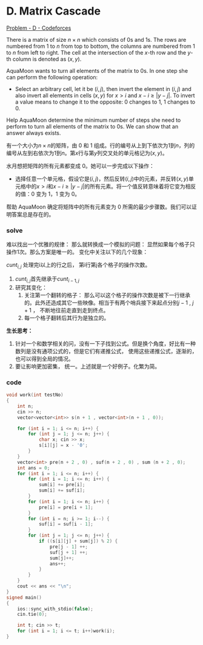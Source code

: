 # D. Matrix Cascade

[Problem - D - Codeforces](https://codeforces.com/contest/1864/problem/D)

There is a matrix of size $n \times n$ which consists of 0s and 1s. The rows are numbered from $1$ to $n$ from top to bottom, the columns are numbered from $1$ to $n$ from left to right. The cell at the intersection of the $x$\-th row and the $y$\-th column is denoted as $(x, y)$.

AquaMoon wants to turn all elements of the matrix to 0s. In one step she can perform the following operation:

-   Select an arbitrary cell, let it be $(i, j)$, then invert the element in $(i, j)$ and also invert all elements in cells $(x, y)$ for $x \gt i$ and $x - i \ge \left|y - j\right|$. To invert a value means to change it to the opposite: 0 changes to 1, 1 changes to 0.

Help AquaMoon determine the minimum number of steps she need to perform to turn all elements of the matrix to 0s. We can show that an answer always exists.

有一个大小为$n \times n$的矩阵，由 0 和 1 组成。行的编号从上到下依次为$1$到$n$，列的编号从左到右依次为$1$到$n$。第$x$行与第$y$列交叉处的单元格记为$(x, y)$。

水月想把矩阵的所有元素都变成 0。她可以一步完成以下操作：

- 选择任意一个单元格，假设它是$(i, j)$，然后反转$(i, j)$中的元素，并反转$(x, y)$单元格中的$x \gt  i$和$x - i \ge \left|y - j\right|$的所有元素。将一个值反转意味着将它变为相反的值：0 变为 1，1 变为 0。

帮助 AquaMoon 确定将矩阵中的所有元素变为 0 所需的最少步骤数。我们可以证明答案总是存在的。



### solve

难以找出一个优雅的规律： 那么就转换成一个模拟的问题：
显然如果每个格子只操作1次。那么方案是唯一的。
变化中关注以下的几个现象：

$cunt_{i , j}$ 处理完i以上的行之后， 第i行第j各个格子的操作次数。

1. $cunt_{i ,j}$首先继承于$cunt_{i - 1, j}$
2. 研究其变化：
   1. 关注第一个翻转的格子： 那么可以这个格子的操作次数是被下一行继承的。此外还造成其它一些映像。相当于有两个哨兵接下来起点分别$j - 1$ , $j + 1$ ， 不断地往前走直到走到终点。
   2. 每一个格子翻转后其行为是独立的。

**生长思考：**

1. 针对一个和数学相关的问，没有一下子找到公式。但是换个角度，好比有一种数列是没有通项公式的，但是它们有递推公式， 使用这些递推公式，逐渐的，也可以得到全局的情况。
2. 要让影响更加密集， 统一。上述就是一个好例子。化繁为简。

### code

```cpp
void work(int testNo)
{
    int n;
    cin >> n;
    vector<vector<int>> s(n + 1 , vector<int>(n + 1 , 0));

    for (int i = 1; i <= n; i++) {
        for (int j = 1; j <= n; j++) {
            char x; cin >> x;
            s[i][j] = x - '0';
        }
    }
    vector<int> pre(n + 2 , 0) , suf(n + 2 , 0) , sum (n + 2 , 0);
    int ans = 0;
    for (int i = 1; i <= n; i++) {
        for (int i = 1; i <= n; i++) {
            sum[i] += pre[i];
            sum[i] += suf[i];
        }
        for (int i = 1; i <= n; i++) {
            pre[i] = pre[i + 1];
        }
        for (int i = n; i >= 1; i--) {
            suf[i] = suf[i - 1];
        }
        for (int j = 1; j <= n; j++) {
            if ((s[i][j] + sum[j]) % 2) {
                pre[j - 1] ++;
                suf[j + 1] ++;
                sum[j]++;
                ans++;
            }
        }
    }
    cout << ans << "\n";
}
signed main()
{
    ios::sync_with_stdio(false);
    cin.tie(0);

    int t; cin >> t;
    for (int i = 1; i <= t; i++)work(i);
}
```

